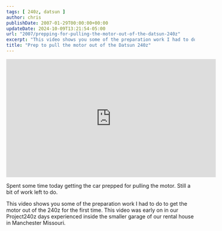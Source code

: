 ```yaml
---
tags: [ 240z, datsun ]
author: chris
publishDate: 2007-01-29T00:00:00+00:00
updateDate: 2024-10-09T13:21:54-05:00
url: "2007/prepping-for-pulling-the-motor-out-of-the-datsun-240z"
excerpt: "This video shows you some of the preparation work I had to do to get the motor out of the 240z for the first time."
title: "Prep to pull the motor out of the Datsun 240z"
---
```


<iframe width="560" height="315" src="https://www.youtube.com/embed/mfdQASxI0Mc" title="YouTube video player" frameborder="0" allow="accelerometer; autoplay; clipboard-write; encrypted-media; gyroscope; picture-in-picture; web-share" allowfullscreen></iframe>

Spent some time today getting the car prepped for pulling the motor. Still a bit of work left to do.

This video shows you some of the preparation work I had to do to get the motor out of the 240z for the first time. This video was early on in our Project240z days experienced inside the smaller garage of our rental house in Manchester Missouri.
